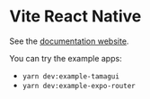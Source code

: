 # Vite React Native

See the [documentation website](https://natew.github.io/react-native-vite).

You can try the example apps:

- `yarn dev:example-tamagui`
- `yarn dev:example-expo-router`
